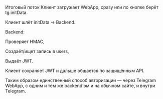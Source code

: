 Итоговый поток
Клиент загружает WebApp, сразу или по кнопке берёт tg.initData.

Клиент шлёт initData → Backend.

Backend:

Проверяет HMAC,

Создаёт/ищет запись в users,

Выдаёт JWT.

Клиент сохраняет JWT и дальше общается по защищённым API.

Таким образом единственный способ авторизации — через Telegram WebApp, с одним и тем же backend’ом и на обычном сайте, и внутри Telegram.